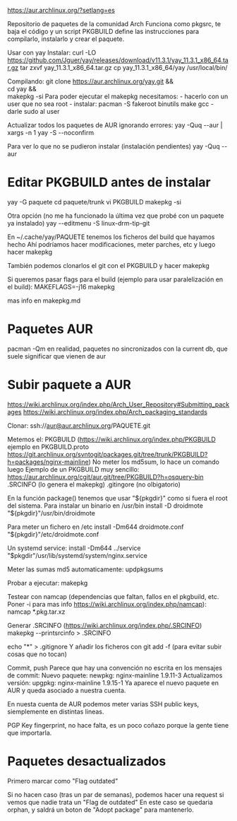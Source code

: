 https://aur.archlinux.org/?setlang=es

Repositorio de paquetes de la comunidad Arch
Funciona como pkgsrc, te baja el código y un script PKGBUILD define las instrucciones para compilarlo,  instalarlo y crear el paquete.

Usar con yay
Instalar:
curl -LO https://github.com/Jguer/yay/releases/download/v11.3.1/yay_11.3.1_x86_64.tar.gz
tar zxvf yay_11.3.1_x86_64.tar.gz
cp yay_11.3.1_x86_64/yay /usr/local/bin/


Compilando:
git clone https://aur.archlinux.org/yay.git && \
cd yay && \
makepkg -si
  Para poder ejecutar el makepkg necesitamos:
    - hacerlo con un user que no sea root
    - instalar: pacman -S fakeroot binutils make gcc
    - darle sudo al user


Actualizar todos los paquetes de AUR ignorando errores:
yay -Quq --aur | xargs -n 1 yay -S --noconfirm

Para ver lo que no se pudieron instalar (instalación pendientes)
yay -Quq --aur

# Editar PKGBUILD antes de instalar
yay -G paquete
cd paquete/trunk
vi PKGBUILD
makepkg -si


Otra opción (no me ha funcionado la última vez que probé con un paquete ya instalado)
yay --editmenu -S linux-drm-tip-git

En ~/.cache/yay/PAQUETE tenemos los ficheros del build que hayamos hecho
Ahí podríamos hacer modificaciones, meter parches, etc y luego hacer makepkg

También podemos clonarlos el git con el PKGBUILD y hacer
makepkg

Si queremos pasar flags para el build (ejemplo para usar paralelización en el build):
MAKEFLAGS=-j16 makepkg

mas info en makepkg.md



# Paquetes AUR
pacman -Qm
  en realidad, paquetes no sincronizados con la current db, que suele significar que vienen de aur

# Subir paquete a AUR
https://wiki.archlinux.org/index.php/Arch_User_Repository#Submitting_packages
https://wiki.archlinux.org/index.php/Arch_packaging_standards

Clonar:
ssh://aur@aur.archlinux.org/PAQUETE.git

Metemos el:
PKGBUILD (https://wiki.archlinux.org/index.php/PKGBUILD ejemplo en PKGBUILD.proto https://git.archlinux.org/svntogit/packages.git/tree/trunk/PKGBUILD?h=packages/nginx-mainline)
  No meter los md5sum, lo hace un comando luego
  Ejemplo de un PKGBUILD muy sencillo: https://aur.archlinux.org/cgit/aur.git/tree/PKGBUILD?h=osquery-bin
.SRCINFO (lo genera el makepkg)
.gitingore (no olbigatorio)

En la función package() tenemos que usar "${pkgdir}" como si fuera el root del sistema.
Para instalar un binario en /usr/bin
install -D droidmote "${pkgdir}"/usr/bin/droidmote

Para meter un fichero en /etc
install -Dm644 droidmote.conf "${pkgdir}"/etc/droidmote.conf


Un systemd service:
install -Dm644 ../service "$pkgdir"/usr/lib/systemd/system/nginx.service


Meter las sumas md5 automaticamente:
updpkgsums

Probar a ejecutar:
makepkg

Testear con namcap (dependencias que faltan, fallos en el pkgbuild, etc. Poner -i para mas info https://wiki.archlinux.org/index.php/namcap):
namcap *.pkg.tar.xz

Generar .SRCINFO (https://wiki.archlinux.org/index.php/.SRCINFO)
makepkg --printsrcinfo > .SRCINFO

echo "*" > .gitignore
Y añadir los ficheros con git add -f (para evitar subir cosas que no tocan)

Commit, push
Parece que hay una convención no escrita en los mensajes de commit:
Nuevo paquete: newpkg: nginx-mainline 1.9.11-3
Actualizamos versión: upgpkg: nginx-mainline 1.9.15-1
Ya aparece el nuevo paquete en AUR y queda asociado a nuestra cuenta.


En nuesta cuenta de AUR podemos meter varias SSH public keys, siemplemente en distintas lineas.

PGP Key fingerprint, no hace falta, es un poco coñazo porque la gente tiene que importarla.



# Paquetes desactualizados
Primero marcar como "Flag outdated"

Si no hacen caso (tras un par de semanas), podemos hacer una request si vemos que nadie trata un "Flag de outdated"
En este caso se quedaria orphan, y saldrá un boton de "Adopt package" para mantenerlo.
